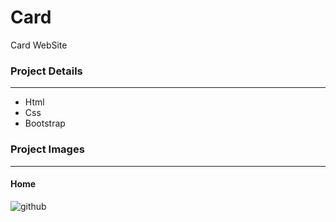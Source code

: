 # Card
Card WebSite

### Project Details
------------
- Html
- Css
- Bootstrap

### Project Images
------------
#### Home
![github](/card/project-img/1.jpg)
